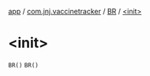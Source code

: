 [app](../../index.md) / [com.jnj.vaccinetracker](../index.md) / [BR](index.md) / [&lt;init&gt;](./-init-.md)

# &lt;init&gt;

`BR()`
`BR()`